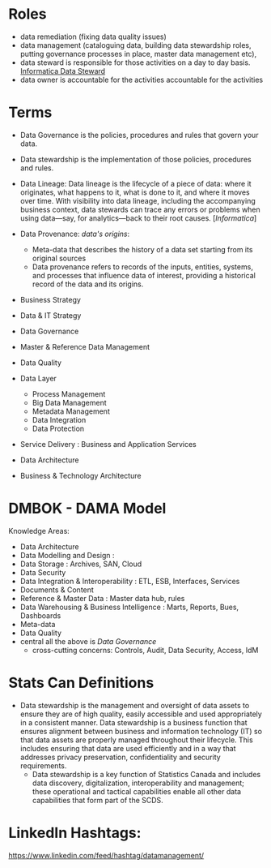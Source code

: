 

# Roles
- data remediation (fixing data quality issues)
- data management (cataloguing data, building data stewardship roles, putting governance processes in place, master data management etc),
- data steward is responsible for those activities on a day to day basis.  [Informatica Data Steward](https://www.informatica.com/resources/articles/what-is-data-stewardship.html)
- data owner is accountable for the activities accountable for the activities

# Terms
- Data Governance is the policies, procedures and rules that govern your data.
- Data stewardship is the implementation of those policies, procedures and rules.
- Data Lineage: Data lineage is the lifecycle of a piece of data: where it originates, what happens to it, what is done to it, and where it moves over time. With visibility into data lineage, including the accompanying business context, data stewards can trace any errors or problems when using data—say, for analytics—back to their root causes. [*Informatica*]
- Data Provenance: *data's origins*:
  - Meta-data that describes the history of a data set starting from its original sources
  - Data provenance refers to records of the inputs, entities, systems, and processes that influence data of interest, providing a historical record of the data and its origins.

- Business Strategy
- Data & IT Strategy
- Data Governance
- Master & Reference Data Management
- Data Quality
- Data Layer

  - Process Management
  - Big Data Management
  - Metadata Management
  - Data Integration
  - Data Protection

- Service Delivery : Business and Application Services
- Data Architecture
- Business & Technology Architecture

# DMBOK - DAMA Model
Knowledge Areas:
- Data Architecture
- Data Modelling and Design :
- Data Storage : Archives, SAN, Cloud
- Data Security
- Data Integration & Interoperability : ETL, ESB, Interfaces, Services
- Documents & Content
- Reference & Master Data : Master data hub, rules
- Data Warehousing & Business Intelligence : Marts, Reports, Bues, Dashboards
- Meta-data
- Data Quality
- central all the above is *Data Governance*
  - cross-cutting concerns: Controls, Audit, Data Security, Access, IdM



# Stats Can Definitions

- Data stewardship is the management and oversight of data assets to ensure they are of high quality, easily accessible and used appropriately in a consistent manner. Data stewardship is a business function that ensures alignment between business and information technology (IT) so that data assets are properly managed throughout their lifecycle. This includes ensuring that data are used efficiently and in a way that addresses privacy preservation, confidentiality and security requirements.
  - Data stewardship is a key function of Statistics Canada and includes data discovery, digitalization, interoperability and management; these operational and tactical capabilities enable all other data capabilities that form part of the SCDS.




# LinkedIn Hashtags:
https://www.linkedin.com/feed/hashtag/datamanagement/
